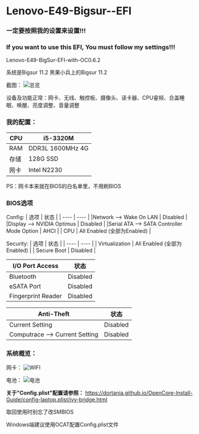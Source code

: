 # Lenovo-E49-Bigsur--EFI
### 一定要按照我的设置来设置!!!
### If you want to use this EFI, You must follow my settings!!!

 Lenovo-E49-BigSur-EFI-with-OC0.6.2
 
 系统是Bigsur 11.2 黑果小兵上的Bigsur 11.2
 
 截图：
 ![总览](https://user-images.githubusercontent.com/95116110/167303238-ef21def1-3f5f-45c7-ad5c-7f13b780d258.png)

设备及功能正常：网卡、无线、触控板、摄像头、读卡器、CPU睿频、合盖睡眠、唤醒、亮度调整、音量调整

### 我的配置：
| CPU | i5-3320M |
| ---- | ---- |
| RAM | DDR3L 1600MHz 4G |
| 存储 | 128G SSD |
| 网卡 | Intel N2230 |  

PS：网卡本来就在BIOS的白名单里，不用刷BIOS

### BIOS选项

Config:
| 选项 | 状态 |
| ---- | ---- |
|Network --> Wake On LAN | Disabled |
|Display --> NVIDIA Optimus | Disabled |
|Serial ATA --> SATA Controller Mode Option | AHCI |
| CPU | All Enabled (全部为Enabled) |

Security:
| 选项 | 状态 |
| ---- | ---- |
| Virtualization | All Enabled (全部为Enabled) |
| Secure Boot | Disabled |


| I/O Port Access | 状态 |
| ---- | ---- |
| Bluetooth | Disabled |
| eSATA Port | Disabled |
| Fingerprint Reader | Disabled |

| Anti-Theft | 状态 |
| ---- | ---- |
| Current Setting | Disabled |
| Computrace --> Current Setting | Disabled |


### 系统概览：
网卡：
![WIFI](https://user-images.githubusercontent.com/95116110/167303262-f62e0d32-bc7f-4b8c-bfef-a4e72f20e50a.png)

电池：
![电池](https://user-images.githubusercontent.com/95116110/167303278-b9edec4e-3067-47fc-b7f6-2d8bfe7c0959.png)

**关于"Config.plist"配置请参照：**
https://dortania.github.io/OpenCore-Install-Guide/config-laptop.plist/ivy-bridge.html

取回使用时别忘了改SMBIOS 

Windows端建议使用OCAT配置Config.plist文件
